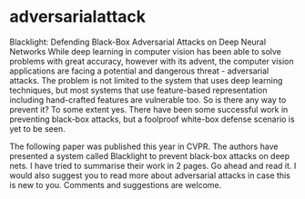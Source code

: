# adversarialattack
Blacklight: Defending Black-Box Adversarial Attacks on Deep Neural Networks
While deep learning in computer vision has been able to solve problems with great accuracy, however with its advent, the computer vision applications are facing a potential and dangerous threat - adversarial attacks. The problem is not limited to the system that uses deep learning techniques, but most systems that use feature-based representation including hand-crafted features are vulnerable too. So is there any way to prevent it? To some extent yes. There have been some successful work in preventing black-box attacks, but a foolproof white-box defense scenario is yet to be seen.

The following paper was published this year in CVPR. The authors have presented a system called Blacklight to prevent black-box attacks on deep nets. I have tried to summarise their work in 2 pages. Go ahead and read it. I would also suggest you to read more about adversarial attacks in case this is new to you. Comments and suggestions are welcome.

